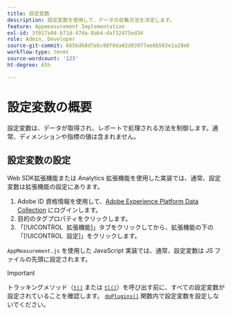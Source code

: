 ```yaml
---
title: 設定変数
description: 設定変数を使用して、データの収集方法を決定します。
feature: Appmeasurement Implementation
exl-id: 3f017a94-b71d-47da-8ab4-daf32475ed34
role: Admin, Developer
source-git-commit: 665bd68d7ebc08f0da02d93977ee0b583e1a28e6
workflow-type: tm+mt
source-wordcount: '123'
ht-degree: 65%

---
```


# 設定変数の概要

設定変数は、データが取得され、レポートで処理される方法を制御します。通常、ディメンションや指標の値は含まれません。

## 設定変数の設定

Web SDK拡張機能または Analytics 拡張機能を使用した実装では、通常、設定変数は拡張機能の設定にあります。

1. Adobe ID 資格情報を使用して、[Adobe Experience Platform Data Collection](https://experience.adobe.com/data-collection) にログインします。
1. 目的のタグプロパティをクリックします。
1. 「[!UICONTROL &#x200B; 拡張機能 &#x200B;]」タブをクリックしてから、拡張機能の下の「[!UICONTROL &#x200B; 設定 &#x200B;]」をクリックします。

`AppMeasurement.js` を使用した JavaScript 実装では、通常、設定変数は JS ファイルの先頭に設定されます。

>[!IMPORTANT]
>
>トラッキングメソッド（[`t()`](../functions/t-method.md) または [`tl()`](../functions/tl-method.md)）を呼び出す前に、すべての設定変数が設定されていることを確認します。 [`doPlugins()`](../functions/doplugins.md) 関数内で設定変数を設定しないでください。
